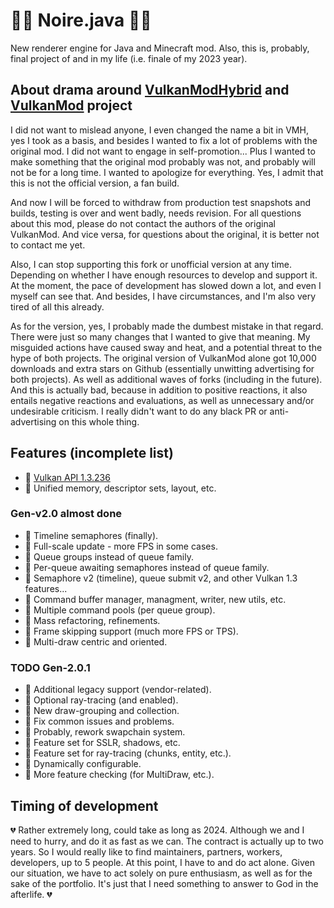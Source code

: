 # 👩‍🎤 Noire.java 👩‍🎤

New renderer engine for Java and Minecraft mod. Also, this is, probably, final project of and in my life (i.e. finale of my 2023 year).

## About drama around [VulkanModHybrid](https://github.com/hydra2s/VulkanModHybrid) and [VulkanMod](https://github.com/xCollateral/VulkanMod) project

I did not want to mislead anyone, I even changed the name a bit in VMH, yes I took as a basis, and besides I wanted to fix a lot of problems with the original mod. I did not want to engage in self-promotion... Plus I wanted to make something that the original mod probably was not, and probably will not be for a long time. I wanted to apologize for everything. Yes, I admit that this is not the official version, a fan build.

And now I will be forced to withdraw from production test snapshots and builds, testing is over and went badly, needs revision. For all questions about this mod, please do not contact the authors of the original VulkanMod. And vice versa, for questions about the original, it is better not to contact me yet.

Also, I can stop supporting this fork or unofficial version at any time. Depending on whether I have enough resources to develop and support it. At the moment, the pace of development has slowed down a lot, and even I myself can see that. And besides, I have circumstances, and I'm also very tired of all this already.

As for the version, yes, I probably made the dumbest mistake in that regard. There were just so many changes that I wanted to give that meaning. My misguided actions have caused sway and heat, and a potential threat to the hype of both projects. The original version of VulkanMod alone got 10,000 downloads and extra stars on Github (essentially unwitting advertising for both projects). As well as additional waves of forks (including in the future). And this is actually bad, because in addition to positive reactions, it also entails negative reactions and evaluations, as well as unnecessary and/or undesirable criticism. I really didn't want to do any black PR or anti-advertising on this whole thing. 

## Features (incomplete list)

- 📱 [Vulkan API 1.3.236](https://registry.khronos.org/vulkan/)
- 📱 Unified memory, descriptor sets, layout, etc.

### Gen-v2.0 almost done

- 🌱 Timeline semaphores (finally).
- 🌱 Full-scale update - more FPS in some cases.
- 🌱 Queue groups instead of queue family.
- 🌱 Per-queue awaiting semaphores instead of queue family.
- 🌱 Semaphore v2 (timeline), queue submit v2, and other Vulkan 1.3 features...
- 🌱 Command buffer manager, managment, writer, new utils, etc.
- 🌱 Multiple command pools (per queue group).
- 🌱 Mass refactoring, refinements.
- 🌱 Frame skipping support (much more FPS or TPS).
- 🌱 Multi-draw centric and oriented.

### TODO Gen-2.0.1

- 📌 Additional legacy support (vendor-related).
- 📌 Optional ray-tracing (and enabled).
- 📌 New draw-grouping and collection.
- 📌 Fix common issues and problems.
- 📌 Probably, rework swapchain system.
- 📌 Feature set for SSLR, shadows, etc.
- 📌 Feature set for ray-tracing (chunks, entity, etc.). 
- 📌 Dynamically configurable. 
- 📌 More feature checking (for MultiDraw, etc.).

## Timing of development

💔 Rather extremely long, could take as long as 2024. Although we and I need to hurry, and do it as fast as we can. The contract is actually up to two years. So I would really like to find maintainers, partners, workers, developers, up to 5 people. At this point, I have to and do act alone. Given our situation, we have to act solely on pure enthusiasm, as well as for the sake of the portfolio. It's just that I need something to answer to God in the afterlife. 💔
